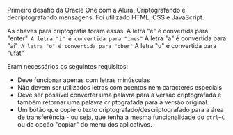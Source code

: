 Primeiro desafio da Oracle One com a Alura, Criptografando e decriptografando mensagens.
Foi utilizado HTML, CSS e JavaScript.

As chaves para criptografia foram essas:
A letra "e" é convertida para "enter"`
A letra "i" é convertida para "imes"`
A letra "a" é convertida para "ai"`
A letra "o" é convertida para "ober"`
A letra "u" é convertida para "ufat"`

Eram necessários os seguintes requisitos:
- Deve funcionar apenas com letras minúsculas
- Não devem ser utilizados letras com acentos nem caracteres especiais
- Deve ser possível converter uma palavra para a versão criptografada e também retornar uma palavra criptografada para a versão original. 
- Um botão que copie o texto criptografado/descriptografado para a área de transferência - ou seja, que tenha a mesma funcionalidade do `ctrl+C` ou da opção "copiar" do menu dos aplicativos.

